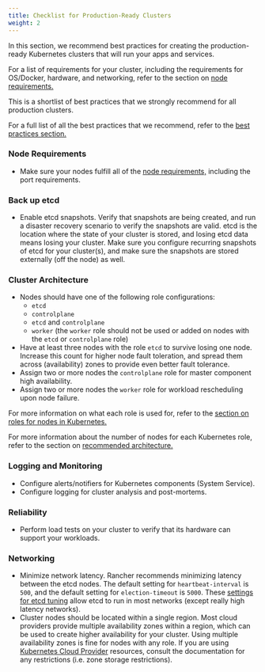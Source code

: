 ```yaml
---
title: Checklist for Production-Ready Clusters
weight: 2
---
```


In this section, we recommend best practices for creating the production-ready Kubernetes clusters that will run your apps and services.

For a list of requirements for your cluster, including the requirements for OS/Docker, hardware, and networking, refer to the section on [node requirements.]({{<baseurl>}}/rancher/v2.6/en/cluster-provisioning/node-requirements)

This is a shortlist of best practices that we strongly recommend for all production clusters.

For a full list of all the best practices that we recommend, refer to the [best practices section.]({{<baseurl>}}/rancher/v2.6/en/best-practices)

### Node Requirements

* Make sure your nodes fulfill all of the [node requirements,]({{<baseurl>}}/rancher/v2.6/en/cluster-provisioning/node-requirements/) including the port requirements.

### Back up etcd

* Enable etcd snapshots. Verify that snapshots are being created, and run a disaster recovery scenario to verify the snapshots are valid. etcd is the location where the state of your cluster is stored, and losing etcd data means losing your cluster. Make sure you configure recurring snapshots of etcd for your cluster(s), and make sure the snapshots are stored externally (off the node) as well.

### Cluster Architecture

* Nodes should have one of the following role configurations:
  * `etcd`
  * `controlplane`
  * `etcd` and `controlplane`
  * `worker` (the `worker` role should not be used or added on nodes with the `etcd` or `controlplane` role)
* Have at least three nodes with the role `etcd` to survive losing one node. Increase this count for higher node fault toleration, and spread them across (availability) zones to provide even better fault tolerance.
* Assign two or more nodes the `controlplane` role for master component high availability.
* Assign two or more nodes the `worker` role for workload rescheduling upon node failure.

For more information on what each role is used for, refer to the [section on roles for nodes in Kubernetes.]({{<baseurl>}}/rancher/v2.6/en/cluster-provisioning/production/nodes-and-roles)

For more information about the 
number of nodes for each Kubernetes role, refer to the section on [recommended architecture.]({{<baseurl>}}/rancher/v2.6/en/overview/architecture-recommendations/)

### Logging and Monitoring

* Configure alerts/notifiers for Kubernetes components (System Service).
* Configure logging for cluster analysis and post-mortems.

### Reliability

* Perform load tests on your cluster to verify that its hardware can support your workloads.

### Networking

* Minimize network latency. Rancher recommends minimizing latency between the etcd nodes. The default setting for `heartbeat-interval` is `500`, and the default setting for `election-timeout` is `5000`. These [settings for etcd tuning](https://coreos.com/etcd/docs/latest/tuning.html) allow etcd to run in most networks (except really high latency networks).
* Cluster nodes should be located within a single region. Most cloud providers provide multiple availability zones within a region, which can be used to create higher availability for your cluster. Using multiple availability zones is fine for nodes with any role. If you are using [Kubernetes Cloud Provider]({{<baseurl>}}/rancher/v2.6/en/cluster-provisioning/rke-clusters/cloud-providers/) resources, consult the documentation for any restrictions (i.e. zone storage restrictions).
